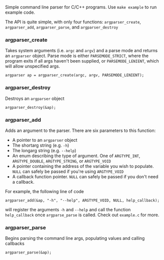 Simple command line parser for C/C++ programs. Use `make example` to run example code.

The API is quite simple, with only four functions: `argparser_create`, `argparser_add`, `argparser_parse`, and `argparser_destroy`

### argparser_create
Takes system arguments (i.e. `argc` and `argv`) and a parse mode and returns an `argparser` object. Parse mode is either `PARSEMODE_STRICT`, where the program exits if all args haven't been supplied, or `PARSEMODE_LENIENT`, which will allow unspecified args.

    argparser ap = argparser_create(argc, argv, PARSEMODE_LENIENT);
    
### argparser_destroy
Destroys an `argparser` object

    argparser_destroy(&ap);
    
### argparser_add
Adds an argument to the parser. There are six parameters to this function:
+ A pointer to an `argparser` object
+ The shortarg string (e.g. `-h`)
+ The longarg string (e.g. `--help`)
+ An enum describing the type of argument. One of `ARGTYPE_INT`, `ARGTYPE_DOUBLE`, `ARGTYPE_STRING`, or `ARGTYPE_VOID`
+ A pointer containing the address of the variable you wish to populate. `NULL` can safely be passed if you're using `ARGTYPE_VOID`
+ A callback function pointer. `NULL` can safely be passed if you don't need a callback.

For example, the following line of code

    argparser_add(&ap, "-h", "--help", ARGTYPE_VOID, NULL, help_callback);
    
will register the arguments `-h` and `--help` and call the function `help_callback` once `argparse_parse` is called. Check out `example.c` for more.

### argparser_parse
Begins parsing the command line args, populating values and calling callbacks

    argparser_parse(&ap);
